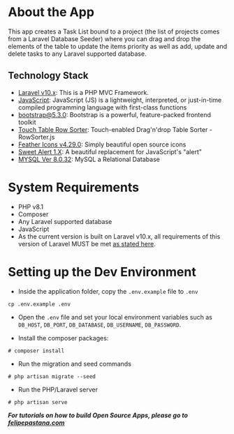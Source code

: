 # About the App

This app creates a Task List bound to a project (the list of projects comes from a Laravel Database Seeder) where you can drag and drop the elements of the table to update the items priority as well as add, update and delete tasks to any Laravel supported database.

## Technology Stack

- [Laravel v10.x](https://laravel.com): This is a PHP MVC Framework.
- [JavaScript](https://developer.mozilla.org/en-US/docs/Web/JavaScript): JavaScript (JS) is a lightweight, interpreted, or just-in-time compiled programming language with first-class functions
- [bootstrap@5.3.0](https://getbootstrap.com/docs/5.3/getting-started/introduction/): Bootstrap is a powerful, feature-packed frontend toolkit
- [Touch Table Row Sorter](https://www.jqueryscript.net/table/touch-table-row-sorter.html): Touch-enabled Drag'n'drop Table Sorter - RowSorter.js
- [Feather Icons v4.29.0](https://feathericons.com): Simply beautiful open source icons
- [Sweet Alert 1.X](https://sweetalert.js.org/guides/): A beautiful replacement for JavaScript's "alert"
- [MYSQL Ver 8.0.32](https://www.mysql.com/): MySQL a Relational Database

# System Requirements

-   PHP v8.1 
-   Composer
-   Any Laravel supported database
-   JavaScript
-   As the current version is built on Laravel v10.x, all requirements of this version of Laravel MUST be met [as stated here](https://laravel.com/docs/10.x/deployment#server-requirements).

# Setting up the Dev Environment

-   Inside the application folder, copy the `.env.example` file to `.env`

```
cp .env.example .env
```

-   Open the `.env` file and set your local environment variables such as `DB_HOST`, `DB_PORT`, `DB_DATABASE`, `DB_USERNAME`, `DB_PASSWORD`.

-   Install the composer packages:

```
# composer install
```

- Run the migration and seed commands

```
# php artisan migrate --seed
``` 

- Run the PHP/Laravel server

```
# php artisan serve 
```

***For tutorials on how to build Open Source Apps, please go to [felipepastana.com](https://felipepastana.com)***

